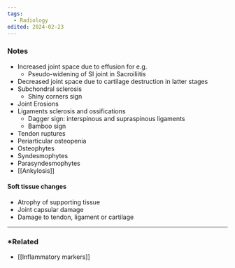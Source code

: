 ```yaml
---
tags:
  - Radiology
edited: 2024-02-23
---
```

### Notes
- Increased joint space due to effusion for e.g.
	- Pseudo-widening of SI joint in Sacroiliitis 
- Decreased joint space due to cartilage destruction in latter stages
- Subchondral sclerosis
	- Shiny corners sign
- Joint Erosions 
- Ligaments sclerosis and ossifications
	- Dagger sign: interspinous and supraspinous ligaments
	- Bamboo sign 
- Tendon ruptures
- Periarticular osteopenia 
- Osteophytes
- Syndesmophytes 
- Parasyndesmophytes
- [[Ankylosis]] 

#### Soft tissue changes
- Atrophy of supporting tissue
- Joint capsular damage
- Damage to tendon, ligament or cartilage
---
### *Related
- [[Inflammatory markers]] 